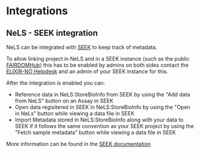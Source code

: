 # Integrations

## NeLS - SEEK integration
NeLS can be integrated with [SEEK](https://seek4science.org/) to keep track of metadata.

To allow linking project in NeLS and in a SEEK instance (such as the public [FAIRDOMHub](https://fairdomhub.org/)) this has to be enabled by admins on both sides contact the <a href="mailto:contact@bioinfo.no?subject=NeLS-SEEK integration">ELIXIR-NO Helpdesk</a> and an admin of your SEEK instance for this.

After the integration is enabled you can:

* Reference data in NeLS:StoreBioInfo from SEEK by using the "Add data from NeLS" button on an Assay in SEEK
* Open data regisitered in SEEK in NeLS:StoreBioInfo by using the "Open in NeLs" button while viewing a data file in SEEK
* Import Metadata stored in NeLS:StoreBioInfo along with your data to SEEK if it follows the same convention as your SEEK project by using the "Fetch sample metadata" button while viewing a data file in SEEK

More information can be found in the [SEEK documentation](https://docs.seek4science.org/help/user-guide/nels-integration.html)

